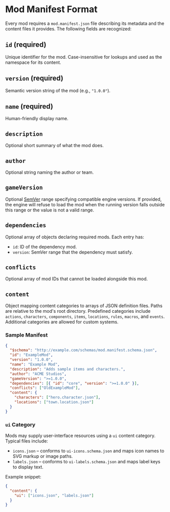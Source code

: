 # Mod Manifest Format

Every mod requires a `mod.manifest.json` file describing its metadata and the content files it provides. The following fields are recognized:

## `id` (required)

Unique identifier for the mod. Case-insensitive for lookups and used as the namespace for its content.

## `version` (required)

Semantic version string of the mod (e.g., `"1.0.0"`).

## `name` (required)

Human-friendly display name.

## `description`

Optional short summary of what the mod does.

## `author`

Optional string naming the author or team.

## `gameVersion`

Optional [SemVer](https://semver.org/) range specifying compatible engine versions. If provided, the engine will refuse to load the mod when the running version falls outside this range or the value is not a valid range.

## `dependencies`

Optional array of objects declaring required mods. Each entry has:

- `id`: ID of the dependency mod.
- `version`: SemVer range that the dependency must satisfy.

## `conflicts`

Optional array of mod IDs that cannot be loaded alongside this mod.

## `content`

Object mapping content categories to arrays of JSON definition files. Paths are relative to the mod's root directory. Predefined categories include `actions`, `characters`, `components`, `items`, `locations`, `rules`, `macros`, and `events`. Additional categories are allowed for custom systems.

### Sample Manifest

```json
{
  "$schema": "http://example.com/schemas/mod.manifest.schema.json",
  "id": "ExampleMod",
  "version": "1.0.0",
  "name": "Example Mod",
  "description": "Adds sample items and characters.",
  "author": "ACME Studios",
  "gameVersion": ">=1.0.0",
  "dependencies": [{ "id": "core", "version": ">=1.0.0" }],
  "conflicts": ["OldExampleMod"],
  "content": {
    "characters": ["hero.character.json"],
    "locations": ["town.location.json"]
  }
}
```

### `ui` Category

Mods may supply user-interface resources using a `ui` content category. Typical files include:

- `icons.json` – conforms to `ui-icons.schema.json` and maps icon names to SVG markup or image paths.
- `labels.json` – conforms to `ui-labels.schema.json` and maps label keys to display text.

Example snippet:

```json
{
  "content": {
    "ui": ["icons.json", "labels.json"]
  }
}
```

